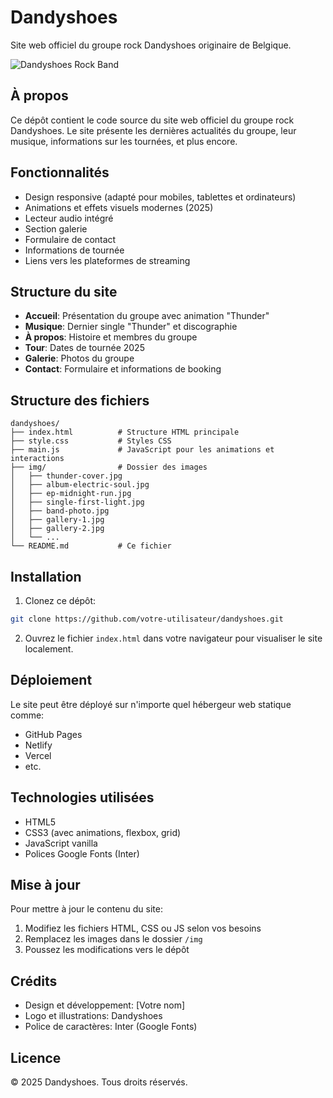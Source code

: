 # Dandyshoes

Site web officiel du groupe rock Dandyshoes originaire de Belgique.

![Dandyshoes Rock Band](img/screenshot.jpg)

## À propos

Ce dépôt contient le code source du site web officiel du groupe rock Dandyshoes. Le site présente les dernières actualités du groupe, leur musique, informations sur les tournées, et plus encore.

## Fonctionnalités

- Design responsive (adapté pour mobiles, tablettes et ordinateurs)
- Animations et effets visuels modernes (2025)
- Lecteur audio intégré
- Section galerie
- Formulaire de contact
- Informations de tournée
- Liens vers les plateformes de streaming

## Structure du site

- **Accueil**: Présentation du groupe avec animation "Thunder"
- **Musique**: Dernier single "Thunder" et discographie
- **À propos**: Histoire et membres du groupe
- **Tour**: Dates de tournée 2025
- **Galerie**: Photos du groupe
- **Contact**: Formulaire et informations de booking

## Structure des fichiers

```
dandyshoes/
├── index.html          # Structure HTML principale
├── style.css           # Styles CSS
├── main.js             # JavaScript pour les animations et interactions
├── img/                # Dossier des images
│   ├── thunder-cover.jpg
│   ├── album-electric-soul.jpg
│   ├── ep-midnight-run.jpg
│   ├── single-first-light.jpg
│   ├── band-photo.jpg
│   ├── gallery-1.jpg
│   ├── gallery-2.jpg
│   └── ...
└── README.md           # Ce fichier
```

## Installation

1. Clonez ce dépôt:
```bash
git clone https://github.com/votre-utilisateur/dandyshoes.git
```

2. Ouvrez le fichier `index.html` dans votre navigateur pour visualiser le site localement.

## Déploiement

Le site peut être déployé sur n'importe quel hébergeur web statique comme:
- GitHub Pages
- Netlify
- Vercel
- etc.

## Technologies utilisées

- HTML5
- CSS3 (avec animations, flexbox, grid)
- JavaScript vanilla
- Polices Google Fonts (Inter)

## Mise à jour

Pour mettre à jour le contenu du site:
1. Modifiez les fichiers HTML, CSS ou JS selon vos besoins
2. Remplacez les images dans le dossier `/img`
3. Poussez les modifications vers le dépôt

## Crédits

- Design et développement: [Votre nom]
- Logo et illustrations: Dandyshoes
- Police de caractères: Inter (Google Fonts)

## Licence

© 2025 Dandyshoes. Tous droits réservés.
